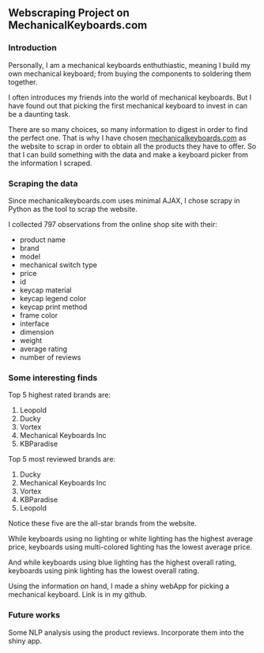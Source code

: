 ## Webscraping Project on MechanicalKeyboards.com

### Introduction

Personally, I am a mechanical keyboards enthuthiastic, meaning I build my own mechanical keyboard; from buying the components to soldering them together. 

I often introduces my friends into the world of mechanical keyboards. But I have found out that picking the first mechanical keyboard to invest in can be a daunting task. 

There are so many choices, so many information to digest in order to find the perfect one. That is why I have chosen [mechanicalkeyboards.com](https://mechanicalkeyboards.com/shop/) as the website to scrap in order to obtain all the products they have to offer. So that I can build something with the data and make a keyboard picker from the information I scraped.

### Scraping the data

Since mechanicalkeyboards.com uses minimal AJAX, I chose scrapy in Python as the tool to scrap the website.

I collected 797 observations from the online shop site with their:
- product name
- brand
- model
- mechanical switch type
- price
- id
- keycap material
- keycap legend color
- keycap print method
- frame color
- interface
- dimension
- weight
- average rating
- number of reviews

### Some interesting finds

Top 5 highest rated brands are:
1. Leopold
2. Ducky
3. Vortex
4. Mechanical Keyboards Inc
5. KBParadise

Top 5 most reviewed brands are:
1. Ducky
2. Mechanical Keyboards Inc
3. Vortex
4. KBParadise
5. Leopold

Notice these five are the all-star brands from the website.

While keyboards using no lighting or white lighting has the highest average price, keyboards using multi-colored lighting has the lowest average price. 

And while keyboards using blue lighting has the highest overall rating, keyboards using pink lighting has the lowest overall rating.

Using the information on hand, I made a shiny webApp for picking a mechanical keyboard. Link is in my github.

### Future works

Some NLP analysis using the product reviews. Incorporate them into the shiny app.